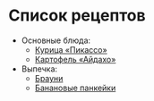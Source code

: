 # Список рецептов

- Основные блюда:
	- [Курица «Пикассо»](Picassochicken.md)
	- [Картофель «Айдахо»](idahopotato.md)
- Выпечка:
	- [Брауни](brownie.md)
	- [Банановые панкейки](bananapancake.md)
